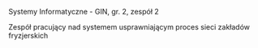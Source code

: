 Systemy Informatyczne - GIN, gr. 2, zespół 2

Zespół pracujący nad systemem usprawniającym proces sieci zakładów fryzjerskich

